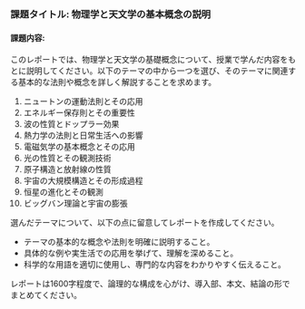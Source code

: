 ### 課題タイトル: 物理学と天文学の基本概念の説明

#### 課題内容:
このレポートでは、物理学と天文学の基礎概念について、授業で学んだ内容をもとに説明してください。以下のテーマの中から一つを選び、そのテーマに関連する基本的な法則や概念を詳しく解説することを求めます。

1. ニュートンの運動法則とその応用
2. エネルギー保存則とその重要性
3. 波の性質とドップラー効果
4. 熱力学の法則と日常生活への影響
5. 電磁気学の基本概念とその応用
6. 光の性質とその観測技術
7. 原子構造と放射線の性質
8. 宇宙の大規模構造とその形成過程
9. 恒星の進化とその観測
10. ビッグバン理論と宇宙の膨張

選んだテーマについて、以下の点に留意してレポートを作成してください。

- テーマの基本的な概念や法則を明確に説明すること。
- 具体的な例や実生活での応用を挙げて、理解を深めること。
- 科学的な用語を適切に使用し、専門的な内容をわかりやすく伝えること。

レポートは1600字程度で、論理的な構成を心がけ、導入部、本文、結論の形でまとめてください。